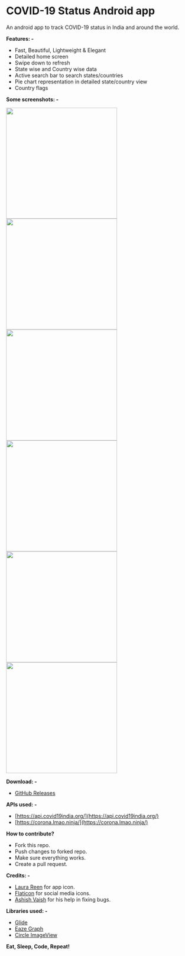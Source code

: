 
# COVID-19 Status Android app

An android app to track COVID-19 status in India and around the world. 

**Features: -**
 * Fast, Beautiful, Lightweight & Elegant 
 * Detailed home screen
 * Swipe down to refresh
 * State wise and Country wise data
 * Active search bar to search states/countries
 * Pie chart representation in detailed state/country view
 * Country flags

**Some screenshots: -** 

<img src="https://i.ibb.co/f9ZCb7d/tia2138720110113882772.png" width="300">  <img src="https://i.ibb.co/mvYTm9Z/tia2389659439592305662.png" width="300">  <img src="https://i.ibb.co/MNqZG0x/tia4996689491716483321.png" width="300">  <img src="https://i.ibb.co/rwVBhbD/tia8564367837287057598.png" width="300">  <img src="https://i.ibb.co/y69Dxf4/tia2461307107052062229.png" width="300">   <img src="https://i.ibb.co/2nwpbbx/tia5159659246812396943.png" width="300">

**Download: -**
* [GitHub Releases](https://github.com/SahilPulikal/covid-app/releases/download/1.0/app-debug.apk)

**APIs used: -**

 * [https://api.covid19india.org/](https://api.covid19india.org/)
 * [https://corona.lmao.ninja/](https://corona.lmao.ninja/)

**How to contribute?**
* Fork this repo.
* Push changes to forked repo.
* Make sure everything works.
* Create a pull request.

**Credits: -**
* [Laura Reen](https://iconscout.com/contributors/laura-reen/icons) for app icon.  
* [Flaticon](https://www.flaticon.com/) for social media icons.  
* [Ashish Vaish](https://www.facebook.com/ASHVA1SH) for his help in fixing bugs.

**Libraries used: -** 
* [Glide](https://github.com/bumptech/glide)
* [Eaze Graph](https://github.com/blackfizz/EazeGraph)
* [Circle ImageView](https://github.com/hdodenhof/CircleImageView)

**Eat, Sleep, Code, Repeat!**

